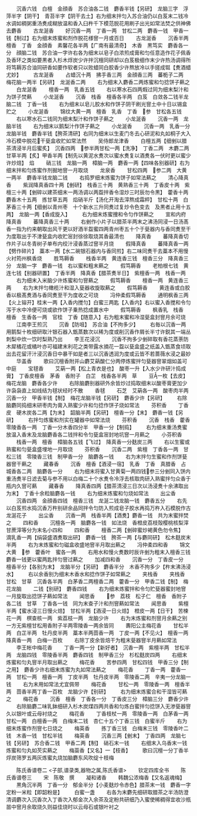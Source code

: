 <!-- { "loadSidebar": true } -->
　　沉香六钱　白檀　金顔香　苏合油各二钱　麝香半钱【另研】　龙脑三字　浮萍半字【阴干】　青苔半字【阴干去土】右为细末拌匀入苏合油仍以白芨末二钱冷水调如稠粥重汤煑成糊放温和香入臼杵千下模范脱花用刷子出光如常法焚之供神佛去麝香
　　古龙涎香
　　好沉香一两　丁香一两　甘松二两　麝香一钱　甲香一钱【制过】右为细末炼蜜和剂作脱花様窨一月或百日
　　古龙涎香
　　沉香半两　檀香　丁香　金顔香　素馨花各半两【广南有最清奇】　木香　黒笃实　麝香各一分　顔脑二钱　苏合油一字许右各为细末以皂子白浓煎成膏和匀任意造作花子佩香及香环之类如要黒者入杉木烰炭少许拌沉檀同研却以白芨极细作末少许热汤调得所将笃耨苏合油同研香如要作软者只以败蜡同白胶香少许熬放冷以手搓成铤【煑酒蜡尤妙】
　　古龙涎香
　　占蜡沉十两　拂手香三两　金顔香三两　蕃栀子二两　梅花脑一两半【另研】　龙涎香二两
　　右为细末入麝香二两炼蜜和匀捻饼子爇之
　　白龙涎香
　　檀香一两　乳香五钱
　　右以寒水石四两煆过同为细末梨汁和为饼子焚爇
　　小龙涎香
　　沉香　栈香　檀香各半两　白芨　白敛各二钱半龙脑二钱　丁香一钱
　　右为细末以皂儿胶水和作饼子阴干刷光窨土中十日以锡盒贮之
　　小龙涎香
　　锦纹大黄一两　檀香　乳香　丁香　参　甘松各五钱
　　右以寒水石二钱同为细末梨汁和作饼子爇之
　　小龙涎香
　　沉香一两　龙脑半钱
　　右为细末以鹅梨汁作饼子爇之
　　小龙涎香
　　沉香一两　乳香一分　龙脑半钱　麝香半钱【胯茶清研】右同为细末以生麦门冬去心研泥和丸如桐子大入冷石模中脱花干甆盒收贮如常法然
　　吴侍郎龙津香
　　白檀五两【细剉以腊茶清浸半月后蜜炙】　沉香四两　参半两甘松一两【洗净】　丁香二两　木麝二两　甘草半两【炙】甲香半两【制先以黄泥水煑次以蜜水煑复以酒煑各一伏时更以蜜少许炒焙】　焰
　　硝三钱　龙脑一两　樟脑一两　麝香一两【四味各别器研】右为细末拌和匀炼蜜作剂掘地窨一月取烧
　　龙泉香
　　甘松四两　参二两　大黄一两半　麝香半钱龙脑二钱
　　右捣罗细末炼蜜为饼子如常法爇之
　　清心降真香
　　紫润降真香四十两【剉研】　栈香三十两　黄熟香三十两　丁香皮十两　紫檀三十两【剉碎以建茶细末一两汤调以两盌拌香令湿炒三时辰勿令黒】　藿香十两　麝香木十五两　拣甘草五两　焰硝半斤【汤化开淘去滓熬成霜枰】　甘松十两　白茅香三十两【细剉以青州枣　十个新水三升同煑过复炒令色变去　及黒者止用十五两】　龙脑一两【香成旋入】
　　右为细末炼蜜捜和令匀作饼爇之
　　宣和内府降真香
　　蕃降真香三十两
　　右剉作小片子以腊茶半两末之沸汤同浸一日汤髙香一指为约来朝取出风干更以好酒半盌蜜四两青州枣五十个于甆器内与香同煑至干为度取出于不津甆盒内收贮宻封徐徐取烧其香最清也
　　降真香
　　蕃降真香切作片子以冬青树子单布内绞汁浸香蒸过窨半月烧
　　假降真香
　　蕃降真香一两【劈作碎片】　藁本一两【水二碗银石器内与香同煎】右二味同煑干去藁本不用慢火衬筠州枫香烧
　　胜笃耨香
　　栈香半两　黄连香三钱　檀香三分　降真香三分　龙脑一字　麝香一钱　右以蜜和粗末爇之
　　假笃耨香
　　老柏根七钱　黄连七钱【别器研置】　丁香半两　降真香【腊茶煑半日】　紫檀香一两　栈香一两
　　右为细末入米脑少许炼蜜和匀窨爇之
　　假笃耨香
　　檀香一两　黄连香三两
　　右为末拌匀橄榄汁和湿入甆器收旋取爇之
　　假笃耨香
　　黄连香或白胶香以极髙煑酒与香同煑至干为度收之可烧
　　冯仲柔假笃耨香
　　通明枫香三两【火上镕开】桂末一两【入香内搅匀】白蜜三两匙【入香内】右以蜜入香搅和令匀泻于水中冷便可烧或欲作饼子乗热捻成置水中
　　假笃耨香
　　枫香乳　栈香　檀香　生香各一两　官桂　丁香【随意入】右为粗末蜜和冷湿甆盒封窨月余可烧
　　江南李王煎沉
　　沉香【防咀】　苏合油【不拘多少】
　　右毎以沉香一两用鹅梨十枚细研取汁银石器入甑蒸数次以稀为度或削沉香作屑长半寸许鋭其一端丛刺梨中炊一饮时梨熟乃出
　　李王花浸沉
　　沉香不拘多少剉碎取有香花蒸荼防木犀橘花或橘叶亦可福建末利花之类带露水摘花一盌以甆盒盛之纸盖入甑蒸食顷取出去花留汗汁浸沉香日中暴干如是者三以沉香透润为度或云皆不若蔷薇水浸之最妙
　　华盖香
　　歌曰沉檀香附并山麝艾蒳酸仁分两停炼蜜拌匀甆器窨翠烟如盖可中庭
　　宝毬香
　　艾蒳一两【松上青衣是也】　酸枣一升【入水少许研汁捣成膏】　丁香皮檀香　茅香　香附子　白芷　栈香各半两　草
　　豆一枚【去皮】　梅花龙脑　麝香各少许
　　右除脑麝别器研外余皆炒过捣取细末以酸枣膏更加少许袅袅直上如线结为毬状经时不散
　　香毬
　　石芝　艾蒳各一两　酸枣肉半两　沉香一分　甲香半钱【制】　梅花龙脑半钱【另研】　麝香少许【另研】
　　右除脑麝同捣细末研枣肉为膏入熟蜜少许和匀捻作饼子烧如常法
　　芬积香
　　丁香皮　硬木炭各二两【为末】　韶脑半两【另研】　檀香一分【末】　麝香一钱【另研】
　　右拌匀炼蜜和剂实在罐器中如常法烧
　　芬积香
　　沉香　栈香　藿香　零陵香各一两　丁香一分木香四分半　甲香一分【制捣】
　　右为细末重汤煑蜜放温入香末及龙脑麝香各二钱拌和令匀甆盒宻封地坑窨一月爇之
　　小芬积香
　　栈香一两　檀香　樟脑各五钱【飞过】　降真香一分麸炭三两
　　右以生蜜或熟蜜和匀甆盒盛埋地一月取烧
　　芬积香
　　沉香二两　紫檀　丁香各一两　甘松三钱　零陵香三钱　制甲香一分　脑麝各一钱
　　右为末拌匀生蜜和作剂饼甆器窨干爇之
　　藏春香
　　沉香　檀香【酒浸一宿】　乳香　丁香　真腊香　占城香各二两　脑麝各一分
　　右为细末将蜜入甘黄菊一两四钱参三分剉同入饼内重汤煑半日滤去菊与参不用以白梅二十个水煑令冷浮去核取肉研入熟蜜拌匀众香于瓶内久窨可爇
　　藏春香
　　降真香四两【腊茶清浸三日次以汤浸煑十余沸取出为末】　丁香十余粒脑麝各一钱
　　右为细末炼蜜和匀烧如常法
　　出尘香
　　沉香四两　金顔香四钱　檀香三钱　龙涎二钱龙脑一钱　麝香五分
　　右先以白芨煎水捣沉香万杵别研余品同拌令匀防入煎成皂子胶水再捣万杵入石模脱作古龙涎花子
　　出尘香
　　沉香一两　栈香半两【酒煑】麝香一钱　共为末蜜拌焚之
　　四和香
　　沉檀各一两　脑麝各一钱　如法烧　香橙皮荔枝殻樱桃核梨滓甘蔗滓等分为末名小四和
　　四和香
　　檀香二两【剉碎蜜炒褐黄色勿令焦】　滴乳香一两【绢袋盛酒煑取出研】　麝香一钱　胯茶一两【与麝同研】　松木麸炭末半两
　　右为末炼蜜和匀磁盒收盛地窨半月取出爇之
　　冯仲柔四和香
　　锦文大黄　参　藿香叶　蜜各一两
　　右用水和慢火煑数时辰许剉为粗末入檀香三钱麝香一钱更以蜜两匙拌匀窨过爇之
　　加减四和香
　　沉香一分　丁香皮一分　檀香半分【各别为末】　龙脑半分【另研】　麝香半分　木香不拘多少【杵末沸汤浸水】
　　右以余香别为细末木香水和捻作饼子如常爇之
　　夹栈香
　　夹栈香　甘松　甘草　沉香各半两　白茅香二两檀香二两　藿香一分　甲香二钱【制】　梅花龙脑
　　二钱【别研】　麝香四钱
　　右为细末炼蜜拌和令匀贮甆器蜜封地窨一月旋取出捻饼子爇如常法
　　闻思香
　　参　荔枝　松子仁　檀香　香附子各二钱　甘草　丁香各一钱　同为末查子汁和剂窨爇如常法
　　闻思香
　　紫檀半两【蜜水浸三日慢火焙】　甘松半两【酒浸一日火焙】　橙皮一两【日干】　苦楝花一两　榠查核一两　紫荔枝一两　龙脑少许
　　右为末炼蜜和剂窨月余爇之别一方无紫檀甘松用香附子半两零陵香一两余皆同
　　夀阳公主梅花香
　　甘松半两　白芷半两　牡丹皮半两　藁本半两茴香一两　丁皮一两【不见火】　檀香一两　降真香一两　白梅一百枚
　　右除丁皮余皆焙干为粗末甆器窨半月爇如常法
　　李王帐中梅花香
　　丁香一两一分【新好者】　沉香一两　紫檀半两　甘松半两　龙脑四钱　零陵香半两　麝香四钱　制甲香三分　杉松麸炭四两
　　右细末炼蜜和匀丸窨半月取出爇之
　　梅花香
　　苦参四两　甘松四钱　甲香三分【制之用】　麝香少许右细末炼蜜为丸如常法爇之
　　梅花香
　　丁香一两　藿香一两　甘松一两　檀香一两　丁皮半两　牡丹皮半两　零陵香二两　辛夷一分龙脑一钱
　　右为末用如常法尤宜佩带
　　梅花香
　　甘松一两　零陵香一两　檀香半两　茴香半两丁香一百枚　龙脑少许【别研】
　　右为细末炼蜜合和干湿皆可爇之
　　梅花香
　　沉香　檀香　丁香各一分　丁香皮三分　樟脑三分　麝香少许
　　右除脑麝二味乳鉢细研入杉木炭煤四两共香和匀炼白蜜拌匀捻饼入无渗甆器窨久以银叶或云母衬烧之
　　梅花香
　　丁香枝杖一两　零陵香一两　白茅香一两　甘松一两　白檀香一两　白梅末二钱　杏仁十五个丁香三钱　白蜜半斤
　　右为细末炼蜜作剂窨七日烧之
　　梅英香
　　拣丁香三钱　白梅末三钱　零陵香叶二钱　木香一钱　甘松半钱
　　梅英香
　　沉香三两【剉末】　丁香四两　龙脑七钱【另研】　苏合香二钱　甲香二两【制】　硝石末一钱
　　右细末入乌香末一钱炼蜜和匀丸如芡实爇之
　　梅蘂香【又名】一【枝香】
　　歌曰沉檀一分丁香半烰炭筛罗五两灰炼蜜丸烧加脑麝东风吹绽十枝梅

　　陈氏香谱卷二
<子部,谱录类,器物之属,陈氏香谱>
　　钦定四库全书
　　陈氏香谱卷三
　　宋　陈敬　撰
　　凝和诸香
　　韩魏公浓梅香【又名返魂梅】
　　黒角沉半两　丁香一分　郁金半分【小麦麸炒令赤色】腊茶末一钱　麝香一字　定粉一米粒【即韶粉是】
　　白蜜一盏
　　右各为末麝先细研取腊茶之半汤防澄清调麝次入沉香次入丁香次入郁金次入余茶及定粉共研细乃入蜜使稀稠得宜收沙瓶噐中窨月余取烧久则益佳烧时以云母石或银叶衬之
